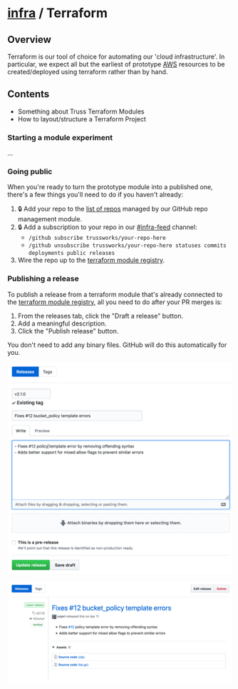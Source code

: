 # [infra](../README.md) / Terraform

## Overview

Terraform is our tool of choice for automating our 'cloud infrastructure'. In particular, we expect all but the earliest of prototype [AWS](../aws/README.md) resources to be created/deployed using terraform rather than by hand.

## Contents

* Something about Truss Terraform Modules
* How to layout/structure a Terraform Project

### Starting a module experiment

...

### Going public

When you're ready to turn the prototype module into a published one, there's a few things you'll need to do if you haven't already:

1. 🔒 Add your repo to the [list of repos](https://github.com/trussworks/truss-infra/blob/master/modules/github-truss-repository/main.tf) managed by our GitHub repo management module.
2. 🔒 Add a subscription to your repo in our [#infra-feed](https://trussworks.slack.com/messages/C91SHMKFV/) channel:
   * `/github subscribe trussworks/your-repo-here`
   * `/github unsubscribe trussworks/your-repo-here statuses commits deployments public releases`
3. Wire the repo up to the [terraform module registry](https://registry.terraform.io).

### Publishing a release

To publish a release from a terraform module that's already connected to the [terraform module registry](https://registry.terraform.io), all you need to do after your PR merges is:

1. From the releases tab, click the "Draft a release" button.
2. Add a meaningful description.
3. Click the "Publish release" button.

You don't need to add any binary files. GitHub will do this automatically for you.

![Screenshot of a release draft][draft-release]

![Screenshot of a published release][publish-release]

[publish-release]: ./publish-release.png "Screenshot of a published release"
[draft-release]: ./draft-release.png "Screenshot of a release draft"
